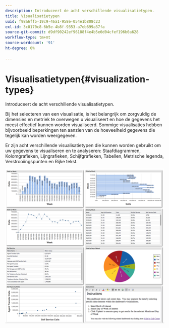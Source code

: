 ```yaml
---
description: Introduceert de acht verschillende visualisatietypen.
title: Visualisatietypen
uuid: f98a6ff5-19c9-46a1-958e-054e1b808c23
exl-id: 3c0170c8-6b5e-4b8f-9353-a7eb699a37fa
source-git-commit: d9df90242ef96188f4e4b5e6d04cfef196b0a628
workflow-type: tm+mt
source-wordcount: '91'
ht-degree: 0%

---
```


# Visualisatietypen{#visualization-types}

Introduceert de acht verschillende visualisatietypen.

Bij het selecteren van een visualisatie, is het belangrijk om zorgvuldig de dimensies en metriek te overwegen u visualiseert en hoe de gegevens het meest effectief kunnen worden visualiseerd. Sommige visualisaties hebben bijvoorbeeld beperkingen ten aanzien van de hoeveelheid gegevens die tegelijk kan worden weergegeven.

Er zijn acht verschillende visualisatietypen die kunnen worden gebruikt om uw gegevens te visualiseren en te analyseren: Staafdiagrammen, Kolomgrafieken, Lijngrafieken, Schijfgrafieken, Tabellen, Metrische legenda, Verstrooiingspunten en Rijke tekst.

![](assets/visualization_types.png)
